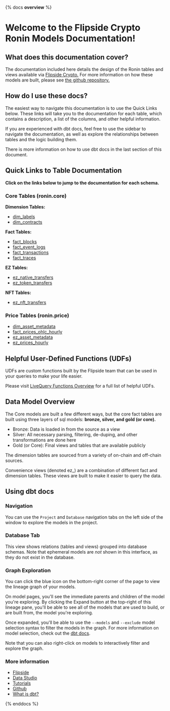 {% docs __overview__ %}

# Welcome to the Flipside Crypto Ronin Models Documentation!

## **What does this documentation cover?**
The documentation included here details the design of the Ronin tables and views available via [Flipside Crypto.](https://flipsidecrypto.xyz/) For more information on how these models are built, please see [the github repository.](https://github.com/FlipsideCrypto/ronin-models)

## **How do I use these docs?**
The easiest way to navigate this documentation is to use the Quick Links below. These links will take you to the documentation for each table, which contains a description, a list of the columns, and other helpful information.

If you are experienced with dbt docs, feel free to use the sidebar to navigate the documentation, as well as explore the relationships between tables and the logic building them.

There is more information on how to use dbt docs in the last section of this document.

## **Quick Links to Table Documentation**

**Click on the links below to jump to the documentation for each schema.**

### Core Tables (ronin.core)

**Dimension Tables:**
- [dim_labels](https://flipsidecrypto.github.io/ronin-models/#!/model/model.fsc_evm.core__dim_labels)
- [dim_contracts](https://flipsidecrypto.github.io/ronin-models/#!/model/model.fsc_evm.core__dim_contracts)

**Fact Tables:**
- [fact_blocks](https://flipsidecrypto.github.io/ronin-models/#!/model/model.fsc_evm.core__fact_blocks)
- [fact_event_logs](https://flipsidecrypto.github.io/ronin-models/#!/model/model.fsc_evm.core__fact_event_logs)
- [fact_transactions](https://flipsidecrypto.github.io/ronin-models/#!/model/model.fsc_evm.core__fact_transactions)
- [fact_traces](https://flipsidecrypto.github.io/ronin-models/#!/model/model.fsc_evm.core__fact_traces)

**EZ Tables:**
- [ez_native_transfers](https://flipsidecrypto.github.io/ronin-models/#!/model/model.fsc_evm.core__ez_native_transfers)
- [ez_token_transfers](https://flipsidecrypto.github.io/ronin-models/#!/model/model.fsc_evm.core__ez_token_transfers)

**NFT Tables:**
- [ez_nft_transfers](https://flipsidecrypto.github.io/ronin-models/#!/model/model.fsc_evm.nft__ez_nft_transfers)

### Price Tables (ronin.price)
- [dim_asset_metadata](https://flipsidecrypto.github.io/ronin-models/#!/model/model.fsc_evm.price__dim_asset_metadata)
- [fact_prices_ohlc_hourly](https://flipsidecrypto.github.io/ronin-models/#!/model/model.fsc_evm.price__fact_prices_ohlc_hourly)
- [ez_asset_metadata](https://flipsidecrypto.github.io/ronin-models/#!/model/model.fsc_evm.price__ez_asset_metadata)
- [ez_prices_hourly](https://flipsidecrypto.github.io/ronin-models/#!/model/model.fsc_evm.price__ez_prices_hourly)

## **Helpful User-Defined Functions (UDFs)**

UDFs are custom functions built by the Flipside team that can be used in your queries to make your life easier. 

Please visit [LiveQuery Functions Overview](https://flipsidecrypto.github.io/livequery-models/#!/overview) for a full list of helpful UDFs.

## **Data Model Overview**

The Core models are built a few different ways, but the core fact tables are built using three layers of sql models: **bronze, silver, and gold (or core).**

- Bronze: Data is loaded in from the source as a view
- Silver: All necessary parsing, filtering, de-duping, and other transformations are done here
- Gold (or Core): Final views and tables that are available publicly

The dimension tables are sourced from a variety of on-chain and off-chain sources.

Convenience views (denoted ez_) are a combination of different fact and dimension tables. These views are built to make it easier to query the data.

## **Using dbt docs**
### Navigation

You can use the ```Project``` and ```Database``` navigation tabs on the left side of the window to explore the models in the project.

### Database Tab

This view shows relations (tables and views) grouped into database schemas. Note that ephemeral models are *not* shown in this interface, as they do not exist in the database.

### Graph Exploration

You can click the blue icon on the bottom-right corner of the page to view the lineage graph of your models.

On model pages, you'll see the immediate parents and children of the model you're exploring. By clicking the Expand button at the top-right of this lineage pane, you'll be able to see all of the models that are used to build, or are built from, the model you're exploring.

Once expanded, you'll be able to use the ```--models``` and ```--exclude``` model selection syntax to filter the models in the graph. For more information on model selection, check out the [dbt docs](https://docs.getdbt.com/docs/model-selection-syntax).

Note that you can also right-click on models to interactively filter and explore the graph.


### **More information**
- [Flipside](https://flipsidecrypto.xyz/)
- [Data Studio](https://flipsidecrypto.xyz/studio)
- [Tutorials](https://docs.flipsidecrypto.com/our-data/tutorials)
- [Github](https://github.com/FlipsideCrypto/ronin-models)
- [What is dbt?](https://docs.getdbt.com/docs/introduction)

{% enddocs %}